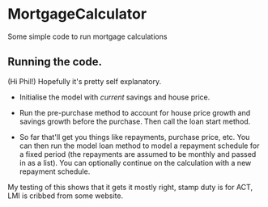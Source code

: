 # MortgageCalculator
Some simple code to run mortgage calculations

## Running the code.
(Hi Phil!)
Hopefully it's pretty self explanatory.

- Initialise the model with *current* savings and house price.

- Run the pre-purchase method to account for house price growth and savings
  growth before the purchase. Then call the loan start method.

- So far that'll get you things like repayments, purchase price, etc. You can
  then run the model loan method to model a repayment schedule for a fixed
  period (the repayments are assumed to be monthly and passed in as a list). You
  can optionally continue on the calculation with a new repayment schedule.

My testing of this shows that it gets it mostly right, stamp duty is for ACT,
LMI is cribbed from some website.
